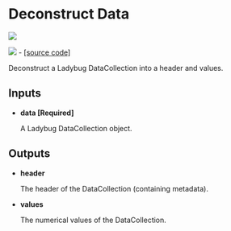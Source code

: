 # Deconstruct Data

![](../../images/components/Deconstruct\_Data.png)

![](../../images/icons/Deconstruct\_Data.png) - [\[source code\]](https://github.com/ladybug-tools/ladybug-grasshopper/blob/master/ladybug\_grasshopper/src/LB%20Deconstruct%20Data.py)

Deconstruct a Ladybug DataCollection into a header and values.

## Inputs

*   **data \[Required]**

    A Ladybug DataCollection object.&#x20;

## Outputs

*   **header**

    The header of the DataCollection (containing metadata).&#x20;
*   **values**

    The numerical values of the DataCollection.&#x20;
